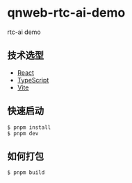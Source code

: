 # qnweb-rtc-ai-demo

rtc-ai demo

## 技术选型

* [React](https://github.com/facebook/react)
* [TypeScript](https://github.com/microsoft/TypeScript)
* [Vite](https://github.com/vitejs/vite)

## 快速启动

```shell
$ pnpm install
$ pnpm dev
```

## 如何打包

```shell
$ pnpm build
```
